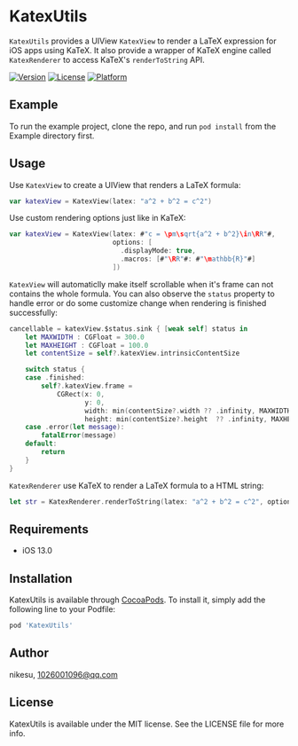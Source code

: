 # KatexUtils

`KatexUtils` provides a UIView `KatexView` to render a LaTeX expression for iOS apps using KaTeX. It also provide a wrapper of KaTeX engine called `KatexRenderer` to access KaTeX's `renderToString` API. 

[![Version](https://img.shields.io/cocoapods/v/KatexUtils.svg?style=flat)](https://cocoapods.org/pods/KatexUtils)
[![License](https://img.shields.io/cocoapods/l/KatexUtils.svg?style=flat)](https://cocoapods.org/pods/KatexUtils)
[![Platform](https://img.shields.io/cocoapods/p/KatexUtils.svg?style=flat)](https://cocoapods.org/pods/KatexUtils)

## Example

To run the example project, clone the repo, and run `pod install` from the Example directory first.

## Usage

Use `KatexView` to create a UIView that renders a LaTeX formula:

```swift
var katexView = KatexView(latex: "a^2 + b^2 = c^2")
```


Use custom rendering options just like in KaTeX:

```swift
var katexView = KatexView(latex: #"c = \pm\sqrt{a^2 + b^2}\in\RR"#,
                          options: [
                            .displayMode: true,
                            .macros: [#"\RR"#: #"\mathbb{R}"#]
                          ])
```

`KatexView` will automaticlly make itself scrollable when it's frame can not contains the whole formula. You can also observe the  `status` property to handle error or do some customize change when rendering is finished successfully:

```swift
cancellable = katexView.$status.sink { [weak self] status in
    let MAXWIDTH : CGFloat = 300.0
    let MAXHEIGHT : CGFloat = 100.0
    let contentSize = self?.katexView.intrinsicContentSize

    switch status {
    case .finished:
        self?.katexView.frame =
            CGRect(x: 0,
                   y: 0,
                   width: min(contentSize?.width ?? .infinity, MAXWIDTH),
                   height: min(contentSize?.height  ?? .infinity, MAXHEIGHT))
    case .error(let message):
        fatalError(message)
    default:
        return
    }
}
```

`KatexRenderer` use KaTeX to render a LaTeX formula to a HTML string:

```swift
let str = KatexRenderer.renderToString(latex: "a^2 + b^2 = c^2", options: [.displayMode : true])
```

## Requirements

- iOS 13.0

## Installation

KatexUtils is available through [CocoaPods](https://cocoapods.org). To install
it, simply add the following line to your Podfile:

```ruby
pod 'KatexUtils'
```

## Author

nikesu, 1026001096@qq.com

## License

KatexUtils is available under the MIT license. See the LICENSE file for more info.
